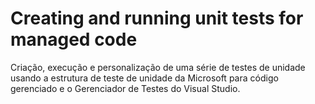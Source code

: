 # Creating and running unit tests for managed code

Criação, execução e personalização de uma série de testes de unidade usando a estrutura de teste de unidade da Microsoft para código gerenciado e o Gerenciador de Testes do Visual Studio. 
